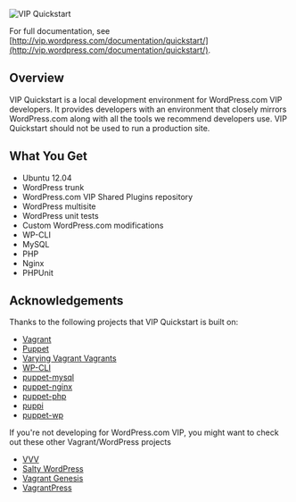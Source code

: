 ![VIP Quickstart](http://vip.wordpress.com/wp-content/themes/a8c/wpcomvip3/img/illustrations/developmenttools-03.svg)

For full documentation, see [http://vip.wordpress.com/documentation/quickstart/](http://vip.wordpress.com/documentation/quickstart/).

## Overview

VIP Quickstart is a local development environment for WordPress.com VIP developers. It provides developers with an environment that closely mirrors WordPress.com along with all the tools we recommend developers use. VIP Quickstart should not be used to run a production site.

## What You Get

*   Ubuntu 12.04
*   WordPress trunk
*   WordPress.com VIP Shared Plugins repository
*   WordPress multisite
*   WordPress unit tests
*   Custom WordPress.com modifications
*   WP-CLI
*   MySQL
*   PHP
*   Nginx
*   PHPUnit

## Acknowledgements

Thanks to the following projects that VIP Quickstart is built on:

* [Vagrant](http://vagrantup.com/)
* [Puppet](http://puppetlabs.com/)
* [Varying Vagrant Vagrants](https://github.com/10up/varying-vagrant-vagrants)
* [WP-CLI](http://wp-cli.org)
* [puppet-mysql](https://github.com/example42/puppet-mysql)
* [puppet-nginx](https://github.com/example42/puppet-nginx)
* [puppet-php](https://github.com/jippi/puppet-php)
* [puppi](https://github.com/example42/puppi)
* [puppet-wp](https://github.com/rmccue/puppet-wp)

If you're not developing for WordPress.com VIP, you might want to check out these other Vagrant/WordPress projects

* [VVV](https://github.com/Varying-Vagrant-Vagrants/VVV)
* [Salty WordPress](https://github.com/humanmade/Salty-WordPress)
* [Vagrant Genesis](https://github.com/genesis/wordpress/)
* [VagrantPress](https://github.com/chad-thompson/vagrantpress)
